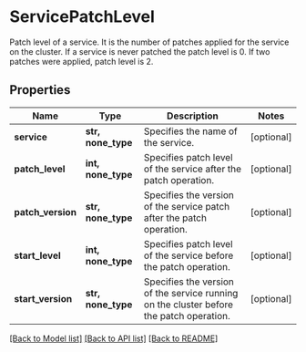 # ServicePatchLevel

Patch level of a service. It is the number of patches applied for the service on the cluster. If a service is never patched the patch level is 0. If two patches were applied, patch level is 2.

## Properties
Name | Type | Description | Notes
------------ | ------------- | ------------- | -------------
**service** | **str, none_type** | Specifies the name of the service. | [optional] 
**patch_level** | **int, none_type** | Specifies patch level of the service after the patch operation. | [optional] 
**patch_version** | **str, none_type** | Specifies the version of the service patch after the patch operation. | [optional] 
**start_level** | **int, none_type** | Specifies patch level of the service before the patch operation. | [optional] 
**start_version** | **str, none_type** | Specifies the version of the service running on the cluster before the patch operation. | [optional] 

[[Back to Model list]](../README.md#documentation-for-models) [[Back to API list]](../README.md#documentation-for-api-endpoints) [[Back to README]](../README.md)


